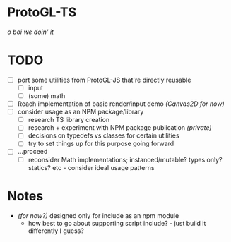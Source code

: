 # ProtoGL-TS

*o boi we doin' it*

# TODO

- [ ] port some utilities from ProtoGL-JS that're directly reusable
    - [ ] input
    - [ ] (some) math
- [ ] Reach implementation of basic render/input demo *(Canvas2D for now)*
- [ ] consider usage as an NPM package/library
    - [ ] research TS library creation
    - [ ] research + experiment with NPM package publication *(private)*
    - [ ] decisions on typedefs vs classes for certain utilities
    - [ ] try to set things up for this purpose going forward
- [ ] ...proceed
    - [ ] reconsider Math implementations; instanced/mutable? types only? statics? etc - consider ideal usage patterns

# Notes

- *(for now?)* designed only for include as an npm module
    - how best to go about supporting script include? - just build it differently I guess?
